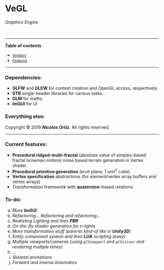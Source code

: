 # VeGL
<p><i> Graphics Engine</i></p>

 &nbsp;
 
 <hr>
  
<html>
  <div>
    <nav>
      <p><b><important>Table of contents</important></b></p>
      <ul type = "disc">
        <li><i><small><a href="#Vendors">Vendors</a></small></i></li>
        <li><i><small><a href="#Features">Features</a></small></i></li>
      </ul>
    </nav> 
  </div>
  <hr>
  <div id="Vendors">
    <section>
      <h3> Dependencies: </h2>
      <ul type = "square">
        <li> <b><important>GLFW</b></important> and <b><important>GLEW</b></important> for context creation and OpenGL access, respectively.</li>
        <li> <b><important>STB</b></important> single-header libraries for various tasks. </li>
        <li> <b><important>GLM</b></important> for maths </li>
        <li> <b><important>ImGUI</b></important> for UI </li>
      </ul>
    </section>
    <section>
      <h3> Everything else: </h2>
      <p>Copyright &copy; 2019 <i><b>Nicolas Ortiz</i></b>. All rights reserved.</p>
    </section>
  </div>
  <hr>
  <div id="Features">
    <section>
      <h3> Current features: </h2>
      <ul type = "square">
        <li> <b>Procedural ridged-multi-fractal</b> (absolute value of simplex-based fractal brownian motion) noise based terrain generation in Vertex shader. </li>
        <li> <b>Procedural primitive generation</b> (<var>w</var>&times;<var>h</var> plane, 1 unit<sup>3</sup> cube) </li>
        <li> <b>Vertex specification</b> abstractions (for element/vertex array buffers and vertex arrays) </li>
        <li> Transformation framework with <b>quaternion</b>-based rotations </li>
      </ul>
    </section>
    <section>
      <h3> To-do: </h2> 
      <ol type = "a"> 
        <li><i>  More <b><important>ImGUI</b></important> </i></li>
        <li><i>  Refactoring... Refactoring and refactoring... </i></li>
        <li><i>  Realisting Lighting and then <b>PBR</b> </i></li>
        <li><i>  On-the-fly shader generation for n-lights </i></li>
        <li><i>  More transformation stuff (parents kind-of like in <b><important>Unity3D</b></important>) </i></li>
        <li><i>  Entity component system and then <b><important>LUA</b></important> scripting (easy) </i></li>
        <li><i>  Multiple viewports/cameras (using <code>glViewport</code> and <code>glScissor</code> and rendering multiple times) </i></li>
        <li><i>  &hellip; </i></li>
        <li><i>  Skeletal animations </i></li>
        <li><i>  Forward and inverse kinematics </i></li>
      </ol> 
    </section>
  </div>
</html>
